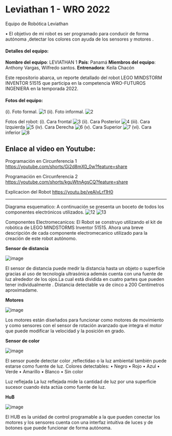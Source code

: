 # Leviathan 1 - WRO 2022
Equipo de Robótica Leviathan 

•	El objetivo de mi robot es ser programado para conducir de forma autónoma ,detectar  los colores con ayuda de los sensores y motores  .

#### Detalles del equipo:
**Nombre del equipo**: LEVIATHAN 1
**País**: Panamá
**Miembros del equipo**: Anthony Vargas, Wilfredo santos.
**Entrenadora**: Keila Chacón

Este repositorio abarca, un reporte detallado del robot LEGO MINDSTORM INVENTOR 51515 que participa en la competencia WRO-FUTUROS INGENIERA en la temporada 2022.


#### Fotos del equipo:
(i). Foto formal.
![1](https://user-images.githubusercontent.com/112026718/186894868-c5044ce0-ed28-4a97-9b8f-ca73fc39142d.JPG)
(ii). Foto informal.
![2](https://user-images.githubusercontent.com/112026718/186894875-5a109659-c39c-4a08-bfbf-b7d6791696a0.JPG)

Fotos del robot:
(i).	Cara frontal
![3](https://user-images.githubusercontent.com/112026718/186894881-e6c93e30-fa5d-443f-96cf-4c87902083ea.JPG)
(ii).	Cara Posterior
![4](https://user-images.githubusercontent.com/112026718/186894889-f823e822-647a-4194-a0ca-5c6561b170e2.JPG)
(iii). Cara Izquierda
![5](https://user-images.githubusercontent.com/112026718/186894899-4f1c1566-86b3-42fb-af0b-c99fb916232b.JPG)
(iv).	Cara Derecha
![6](https://user-images.githubusercontent.com/112026718/186894926-784a4d4d-f232-478f-943b-bd9a352bf2cf.JPG)
(v).	Cara Superior
![7](https://user-images.githubusercontent.com/112026718/186894934-d3fe405b-22f5-401d-9715-656793bf07b0.JPG)
(vi).	Cara inferior
![8](https://user-images.githubusercontent.com/112026718/186894949-ecdfdb21-46ed-46e1-bb1f-75fb822e87ea.JPG)

## **Enlace al video en Youtube**:
Programación en Circunferencia 1
https://youtube.com/shorts/Gi2d8mX0_0w?feature=share

Programación en Circunferencia 2
https://youtube.com/shorts/kguWtnAgsCQ?feature=share

Explicacion del Robot
https://youtu.be/veAIvLrf1H0

------------

Diagrama esquematico:
A continuación se presenta un boceto de todos los componentes electrónicos utilizados.
![12](https://user-images.githubusercontent.com/112026718/186931016-3884012e-07c9-4272-a5bc-e2a63f99a4ae.png)
![13](https://user-images.githubusercontent.com/112026718/186930663-e8b6fff5-9fa6-40ae-8b62-ec4e38f47d8f.png)

Componentes Electromecanicos:
El Robot se construyo utilizando el kit de robótica de LEGO MINDSTORMS Inventor 51515. Ahora una breve descripción de cada componente electromecanico utilizado para la creación de este robot autónomo.

**Sensor de distancia**

![image](https://user-images.githubusercontent.com/112026718/186931149-0c934e7d-a09b-47c3-8b9e-018c4d5cca7a.png)

El sensor de distancia puede medir la distancia hasta un objeto o superficie gracias al uso de tecnología ultrasónica además cuenta con una fuente  de  luz alrededor de los ojos.La cual está dividida en cuatro partes que pueden tener individualmente .
Distancia detectable va de cinco a 200 Centímetros aproximadame.

**Motores**

![image](https://user-images.githubusercontent.com/112026718/186931201-a2e1a7b2-9a1e-40fa-aedf-056adbae93d2.png)

Los motores están diseñados para funcionar como motores de movimiento y como sensores con el sensor de rotación avanzado que integra el motor que puede modificar la velocidad y la posición en grado.

**Sensor de color**

![image](https://user-images.githubusercontent.com/112026718/186931242-cf1a4b3f-1395-4366-a045-6669264cfdc5.png)

El sensor puede detectar color ,reflectidao o la luz ambiental también puede estarse como fuente de luz.
Colores detectables:
• Negro
• Rojo
• Azul
• Verde
• Amarillo
• Blanco
• Sin color

Luz reflejada
La luz reflejada mide la cantidad de luz por una superficie sucesor cuando ésta actúa como fuente de luz.

**HuB**

![image](https://user-images.githubusercontent.com/112026718/186931301-1a0ad68f-c5a6-40b5-ba1e-12b4973ca8df.png)

El HUB es la unidad de control programable a la que pueden conectar los motores y los sensores cuenta con una interfaz intuitiva de luces y de botones que puede funcionar de forma autónoma.    
